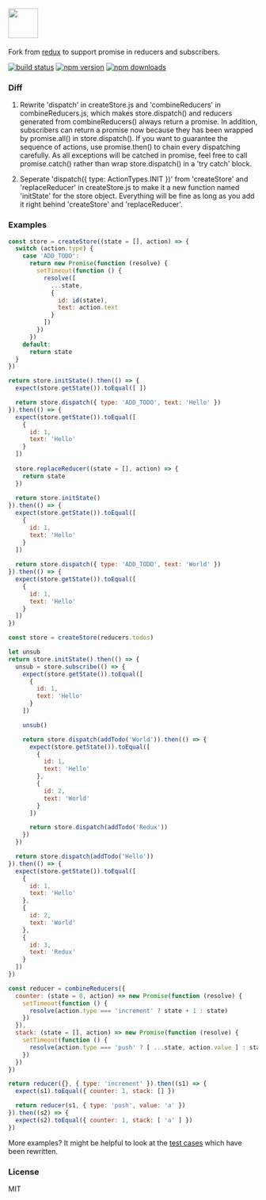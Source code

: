 # <a href='http://redux.js.org'><img src='https://camo.githubusercontent.com/f28b5bc7822f1b7bb28a96d8d09e7d79169248fc/687474703a2f2f692e696d6775722e636f6d2f4a65567164514d2e706e67' height='60'></a>

Fork from [redux](https://github.com/reactjs/redux) to support promise in reducers and subscribers.

[![build status](https://img.shields.io/travis/reactjs/redux/master.svg?style=flat-square)](https://travis-ci.org/reactjs/redux)
[![npm version](https://img.shields.io/npm/v/coeus-redux.svg?style=flat-square)](https://www.npmjs.com/package/coeus-redux)
[![npm downloads](https://img.shields.io/npm/dm/coeus-redux.svg?style=flat-square)](https://www.npmjs.com/package/coeus-redux)

### Diff

1. Rewrite 'dispatch' in createStore.js and 'combineReducers' in combineReducers.js, which makes store.dispatch() and reducers generated from combineReducers() always return a promise. In addition, subscribers can return a promise now because they has been wrapped by promise.all() in store.dispatch(). If you want to guarantee the sequence of actions, use promise.then() to chain every dispatching carefully. As all exceptions will be catched in promise, feel free to call promise.catch() rather than wrap store.dispatch() in a 'try catch' block. 

2. Seperate 'dispatch({ type: ActionTypes.INIT })' from 'createStore' and 'replaceReducer' in createStore.js to make it a new function named 'initState' for the store object. Everything will be fine as long as you add it right behind 'createStore' and 'replaceReducer'.

### Examples

```javascript
const store = createStore((state = [], action) => {
  switch (action.type) {
    case 'ADD_TODO':
      return new Promise(function (resolve) {
        setTimeout(function () {
          resolve([
            ...state, 
            {
              id: id(state),
              text: action.text
            }
          ])
        })
      })
    default:
      return state
  }
})

return store.initState().then(() => {
  expect(store.getState()).toEqual([ ])

  return store.dispatch({ type: 'ADD_TODO', text: 'Hello' })
}).then(() => {
  expect(store.getState()).toEqual([
    {
      id: 1,
      text: 'Hello'
    }
  ])
  
  store.replaceReducer((state = [], action) => {
    return state
  })
  
  return store.initState()
}).then(() => {
  expect(store.getState()).toEqual([
    {
      id: 1,
      text: 'Hello'
    }
  ])
  
  return store.dispatch({ type: 'ADD_TODO', text: 'World' })
}).then(() => {
  expect(store.getState()).toEqual([
    {
      id: 1,
      text: 'Hello'
    }
  ])
})
```

```javascript
const store = createStore(reducers.todos)

let unsub
return store.initState().then(() => {
  unsub = store.subscribe(() => {
    expect(store.getState()).toEqual([
      {
        id: 1,
        text: 'Hello'
      }
    ])

    unsub()

    return store.dispatch(addTodo('World')).then(() => {
      expect(store.getState()).toEqual([
        {
          id: 1,
          text: 'Hello'
        },
        {
          id: 2,
          text: 'World'
        }
      ])

      return store.dispatch(addTodo('Redux'))
    })
  })

  return store.dispatch(addTodo('Hello'))
}).then(() => {
  expect(store.getState()).toEqual([
    {
      id: 1,
      text: 'Hello'
    },
    {
      id: 2,
      text: 'World'
    },
    {
      id: 3,
      text: 'Redux'
    }
  ])
})
```

```javascript
const reducer = combineReducers({
  counter: (state = 0, action) => new Promise(function (resolve) {
    setTimeout(function () {
      resolve(action.type === 'increment' ? state + 1 : state)
    })
  }),
  stack: (state = [], action) => new Promise(function (resolve) {
    setTimeout(function () {
      resolve(action.type === 'push' ? [ ...state, action.value ] : state)
    })
  })
})

return reducer({}, { type: 'increment' }).then((s1) => {
  expect(s1).toEqual({ counter: 1, stack: [] })

  return reducer(s1, { type: 'push', value: 'a' })
}).then((s2) => {
  expect(s2).toEqual({ counter: 1, stack: [ 'a' ] })
})
```

More examples? It might be helpful to look at the [test cases](https://github.com/ChieveiT/redux/tree/coeus-redux/test) which have been rewritten.

### License

MIT
